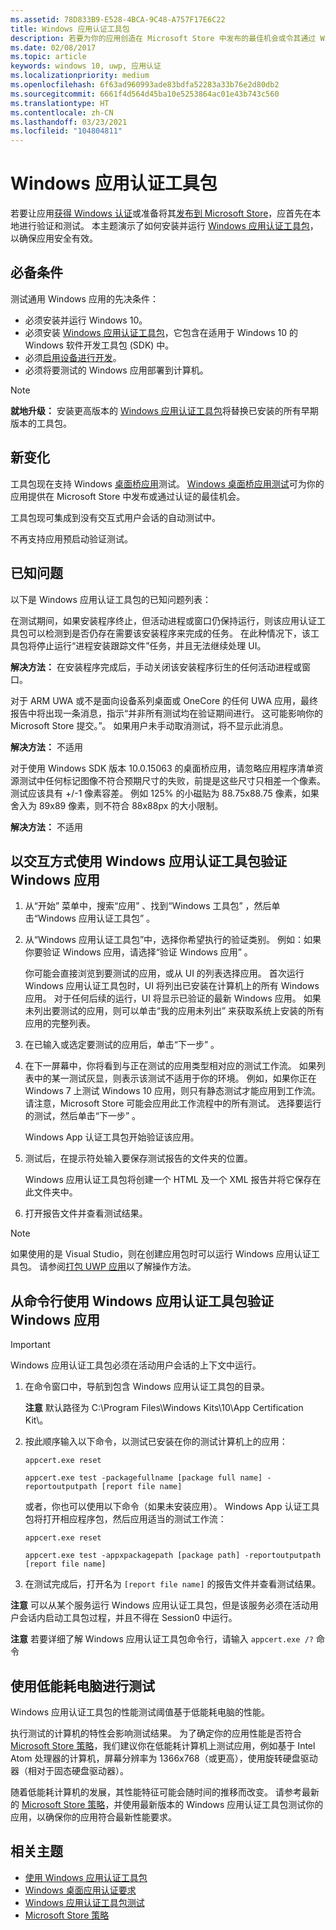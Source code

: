 ```yaml
---
ms.assetid: 78D833B9-E528-4BCA-9C48-A757F17E6C22
title: Windows 应用认证工具包
description: 若要为你的应用创造在 Microsoft Store 中发布的最佳机会或令其通过 Windows 认证，请在提交应用进行认证之前先在本地进行验证和测试。 本主题显示了如何安装并运行 Windows 应用认证工具包。
ms.date: 02/08/2017
ms.topic: article
keywords: windows 10, uwp, 应用认证
ms.localizationpriority: medium
ms.openlocfilehash: 6f63ad960993ade83bdfa52283a33b76e2d80db2
ms.sourcegitcommit: 6661f4d564d45ba10e5253864ac01e43b743c560
ms.translationtype: HT
ms.contentlocale: zh-CN
ms.lasthandoff: 03/23/2021
ms.locfileid: "104804811"
---
```

# <a name="windows-app-certification-kit"></a>Windows 应用认证工具包

若要让应用[获得 Windows 认证](/windows/win32/win_cert/windows-certification-portal)或准备将其[发布到 Microsoft Store](../publish/app-submissions.md)，应首先在本地进行验证和测试。 本主题演示了如何安装并运行 [Windows 应用认证工具包](https://developer.microsoft.com/windows/develop/app-certification-kit)，以确保应用安全有效。

## <a name="prerequisites"></a>必备条件

测试通用 Windows 应用的先决条件：

- 必须安装并运行 Windows 10。
- 必须安装 [Windows 应用认证工具包](https://developer.microsoft.com/windows/downloads/windows-10-sdk/)，它包含在适用于 Windows 10 的 Windows 软件开发工具包 (SDK) 中。
- 必须[启用设备进行开发](/windows/apps/get-started/enable-your-device-for-development)。
- 必须将要测试的 Windows 应用部署到计算机。

> [!NOTE]
> **就地升级：** 安装更高版本的 [Windows 应用认证工具包](https://developer.microsoft.com/windows/develop/app-certification-kit)将替换已安装的所有早期版本的工具包。

## <a name="whats-new"></a>新变化

工具包现在支持 Windows [桌面桥应用](/windows/msix/desktop/source-code-overview)测试。 [Windows 桌面桥应用测试](./windows-desktop-bridge-app-tests.md)可为你的应用提供在 Microsoft Store 中发布或通过认证的最佳机会。

工具包现可集成到没有交互式用户会话的自动测试中。

不再支持应用预启动验证测试。

## <a name="known-issues"></a>已知问题

以下是 Windows 应用认证工具包的已知问题列表：

在测试期间，如果安装程序终止，但活动进程或窗口仍保持运行，则该应用认证工具包可以检测到是否仍存在需要该安装程序来完成的任务。 在此种情况下，该工具包将停止运行“进程安装跟踪文件”任务，并且无法继续处理 UI。

**解决方法：** 在安装程序完成后，手动关闭该安装程序衍生的任何活动进程或窗口。

对于 ARM UWA 或不是面向设备系列桌面或 OneCore 的任何 UWA 应用，最终报告中将出现一条消息，指示“并非所有测试均在验证期间进行。 这可能影响你的 Microsoft Store 提交。”。 如果用户未手动取消测试，将不显示此消息。

**解决方法：** 不适用

对于使用 Windows SDK 版本 10.0.15063 的桌面桥应用，请忽略应用程序清单资源测试中任何标记图像不符合预期尺寸的失败，前提是这些尺寸只相差一个像素。 测试应该具有 +/-1 像素容差。 例如 125% 的小磁贴为 88.75x88.75 像素，如果舍入为 89x89 像素，则不符合 88x88px 的大小限制。

**解决方法：** 不适用

## <a name="validate-your-windows-app-using-the-windows-app-certification-kit-interactively"></a>以交互方式使用 Windows 应用认证工具包验证 Windows 应用

1. 从“开始”  菜单中，搜索“应用”  、找到“Windows 工具包”  ，然后单击“Windows 应用认证工具包”  。

2. 从“Windows 应用认证工具包”中，选择你希望执行的验证类别。 例如：如果你要验证 Windows 应用，请选择“验证 Windows 应用”  。

    你可能会直接浏览到要测试的应用，或从 UI 的列表选择应用。 首次运行 Windows 应用认证工具包时，UI 将列出已安装在计算机上的所有 Windows 应用。 对于任何后续的运行，UI 将显示已验证的最新 Windows 应用。 如果未列出要测试的应用，则可以单击“我的应用未列出”  来获取系统上安装的所有应用的完整列表。

3. 在已输入或选定要测试的应用后，单击“下一步”  。

4. 在下一屏幕中，你将看到与正在测试的应用类型相对应的测试工作流。 如果列表中的某一测试灰显，则表示该测试不适用于你的环境。 例如，如果你正在 Windows 7 上测试 Windows 10 应用，则只有静态测试才能应用到工作流。 请注意，Microsoft Store 可能会应用此工作流程中的所有测试。 选择要运行的测试，然后单击“下一步”  。

    Windows App 认证工具包开始验证该应用。

5. 测试后，在提示符处输入要保存测试报告的文件夹的位置。

    Windows 应用认证工具包将创建一个 HTML 及一个 XML 报告并将它保存在此文件夹中。

6. 打开报告文件并查看测试结果。

> [!NOTE]
> 如果使用的是 Visual Studio，则在创建应用包时可以运行 Windows 应用认证工具包。 请参阅[打包 UWP 应用](/windows/msix/package/packaging-uwp-apps)以了解操作方法。

## <a name="validate-your-windows-app-using-the-windows-app-certification-kit-from-a-command-line"></a>从命令行使用 Windows 应用认证工具包验证 Windows 应用

> [!IMPORTANT]
> Windows 应用认证工具包必须在活动用户会话的上下文中运行。

1. 在命令窗口中，导航到包含 Windows 应用认证工具包的目录。

    **注意**   默认路径为 C:\\Program Files\\Windows Kits\\10\\App Certification Kit\\。

2. 按此顺序输入以下命令，以测试已安装在你的测试计算机上的应用：

    `appcert.exe reset`

    `appcert.exe test -packagefullname [package full name] -reportoutputpath [report file name]`

    或者，你也可以使用以下命令（如果未安装应用）。 Windows App 认证工具包将打开相应程序包，然后应用适当的测试工作流：

    `appcert.exe reset`

    `appcert.exe test -appxpackagepath [package path] -reportoutputpath [report file name]`

3. 在测试完成后，打开名为 `[report file name]` 的报告文件并查看测试结果。

**注意**  可以从某个服务运行 Windows 应用认证工具包，但是该服务必须在活动用户会话内启动工具包过程，并且不得在 Session0 中运行。

**注意**   若要详细了解 Windows 应用认证工具包命令行，请输入 `appcert.exe /?` 命令

## <a name="testing-with-a-low-power-computer"></a>使用低能耗电脑进行测试

Windows 应用认证工具包的性能测试阈值基于低能耗电脑的性能。

执行测试的计算机的特性会影响测试结果。 为了确定你的应用性能是否符合 [Microsoft Store 策略](/legal/windows/agreements/store-policies)，我们建议你在低能耗计算机上测试应用，例如基于 Intel Atom 处理器的计算机，屏幕分辨率为 1366x768（或更高），使用旋转硬盘驱动器（相对于固态硬盘驱动器）。

随着低能耗计算机的发展，其性能特征可能会随时间的推移而改变。 请参考最新的 [Microsoft Store 策略](/legal/windows/agreements/store-policies)，并使用最新版本的 Windows 应用认证工具包测试你的应用，以确保你的应用符合最新性能要求。

## <a name="related-topics"></a>相关主题

- [使用 Windows 应用认证工具包](/windows/win32/win_cert/using-the-windows-app-certification-kit)
- [Windows 桌面应用认证要求](/windows/win32/win_cert/certification-requirements-for-windows-desktop-apps)
- [Windows 应用认证工具包测试](windows-app-certification-kit-tests.md)
- [Microsoft Store 策略](/legal/windows/agreements/store-policies)